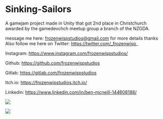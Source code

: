 # Sinking-Sailors
A gamejam project made in Unity that got 2nd place in Christchurch awarded by the gamedevchch meetup group a branch of the NZGDA.

message me here: frozenwispstudios@gmail.com for more details thanks
Also follow me here on 
Twitter: https://twitter.com/_frozenwisp_

Instagram: https://www.instagram.com/frozenwispstudios/

Github: https://github.com/frozenwispstudios

Gitlab: https://gitlab.com/frozenwispstudios

Itch.io: https://frozenwipstudios.itch.io/

Linkedin: https://www.linkedin.com/in/ben-mcneill-144608188/

![](gitImages/SinkingSailorsmaingif.gif)

![](gitImages/SinkingSailorsRepairingGif.gif)
